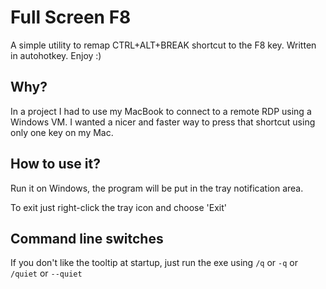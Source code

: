 # Full Screen F8

A simple utility to remap CTRL+ALT+BREAK shortcut to the F8 key. Written in autohotkey. Enjoy :)

## Why?
In a project I had to use my MacBook to connect to a remote RDP using a Windows VM.
I wanted a nicer and faster way to press that shortcut using only one key on my Mac.

## How to use it?

Run it on Windows, the program will be put in the tray notification area.

To exit just right-click the tray icon and choose 'Exit'

## Command line switches

If you don't like the tooltip at startup, just run the exe using `/q` or `-q` or `/quiet` or `--quiet`
